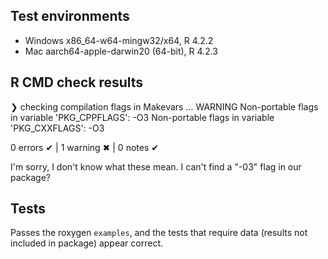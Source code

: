 ## Test environments

* Windows x86_64-w64-mingw32/x64, R 4.2.2
* Mac aarch64-apple-darwin20 (64-bit), R 4.2.3

## R CMD check results

❯ checking compilation flags in Makevars ... WARNING
  Non-portable flags in variable 'PKG_CPPFLAGS':
    -O3
  Non-portable flags in variable 'PKG_CXXFLAGS':
    -O3

0 errors ✔ | 1 warning ✖ | 0 notes ✔

I'm sorry, I don't know what these mean. I can't find a "-03" flag in our package?

## Tests

Passes the roxygen `examples`, and the tests that require data (results not included in package) appear correct.
